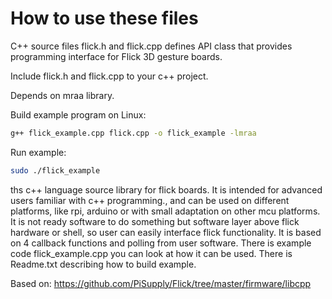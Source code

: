 # How to use these files
C++ source files flick.h and flick.cpp defines API class that provides programming interface for Flick 3D gesture boards.

Include flick.h and flick.cpp to your c++ project.

Depends on mraa library.

Build example program on Linux:
```bash
g++ flick_example.cpp flick.cpp -o flick_example -lmraa

```

Run example:
```bash
sudo ./flick_example
```

ths c++ language source library for flick boards. It is intended for advanced users familiar with c++ programming., and can be used on different platforms, like rpi, arduino or with small adaptation on other mcu platforms. It is not ready software to do something but software layer above flick hardware or shell, so user can easily interface flick functionality. It is based on 4 callback functions and polling from user software. There is example code flick_example.cpp you can look at how it can be used. There is Readme.txt describing how to build example.

Based on: https://github.com/PiSupply/Flick/tree/master/firmware/libcpp
